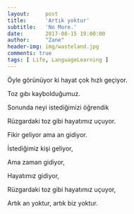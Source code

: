 ```yaml
---
layout:     post
title:      'Artık yoktur'
subtitle:   'No More.'
date:       2017-08-15 19:00:00
author:     "Zane"
header-img: img/wasteland.jpg
comments: true
tags: [ Life, LanguageLearning ]
---
```


Öyle görünüyor ki hayat çok hızlı geçiyor. <br>

Toz gıbı kaybolduğumuz. <br>

Sonunda neyi istediğimizi öğrendik <br>

Rüzgardaki toz gibi hayatımız uçuyor. <br>

Fikir geliyor ama an gidiyor. <br>

İstediğimiz kişi geliyor, <br>

Ama zaman gidiyor, <br>

Hayatımız gidiyor, <br>

Rüzgardaki toz gibi hayatımız uçuyor, <br>

Artık an yoktur, artık biz yoktur.
